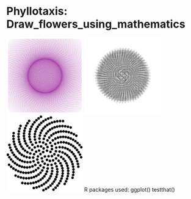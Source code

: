 # Phyllotaxis: Draw_flowers_using_mathematics
                                                                                                 

<img src="flower.png" width="200" height="200">  <img src="phyllotaxis2.png" width="200" height="200"> <img src="phyllotaxis_flower.png" width="200" height="200">   R packages used:  ggplot() testthat()
                          
